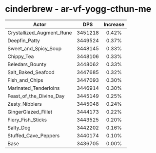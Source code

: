 # cinderbrew - ar-vf-yogg-cthun-me
| Actor | DPS | Increase |
|---|:---:|:---:|
|Crystallized_Augment_Rune|3451218|0.42%|
|Deepfin_Patty|3449524|0.37%|
|Sweet_and_Spicy_Soup|3448145|0.33%|
|Chippy_Tea|3448106|0.33%|
|Beledars_Bounty|3448062|0.33%|
|Salt_Baked_Seafood|3447685|0.32%|
|Fish_and_Chips|3447093|0.30%|
|Marinated_Tenderloins|3446914|0.30%|
|Feast_of_the_Divine_Day|3445149|0.25%|
|Zesty_Nibblers|3445048|0.24%|
|GingerGlazed_Fillet|3444173|0.22%|
|Fiery_Fish_Sticks|3443525|0.20%|
|Salty_Dog|3442202|0.16%|
|Stuffed_Cave_Peppers|3440174|0.10%|
|Base|3436705|0.00%|
